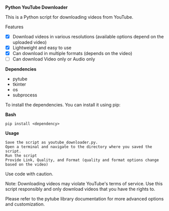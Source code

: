 **Python YouTube Downloader**


This is a Python script for downloading videos from YouTube.

Features
- [x] Download videos in various resolutions (available options depend on the uploaded video)
- [x] Lightweight and easy to use
- [x] Can download in multiple formats (depends on the video)
- [ ] Can download Video only or Audio only 

**Dependencies**

* pytube
* tkinter
* os
* subprocess

To install the dependencies. You can install it using pip:

**Bash**



    pip install <dependency>


**Usage**

    Save the script as youtube_downloader.py.
    Open a terminal and navigate to the directory where you saved the script.
    Run the script
    Provide Link, Quality, and Format (quality and format options change based on the video)

    




Use code with caution.

Note: Downloading videos may violate YouTube's terms of service. Use this script responsibly and only download videos that you have the rights to.


Please refer to the pytube library documentation for more advanced options and customization.
